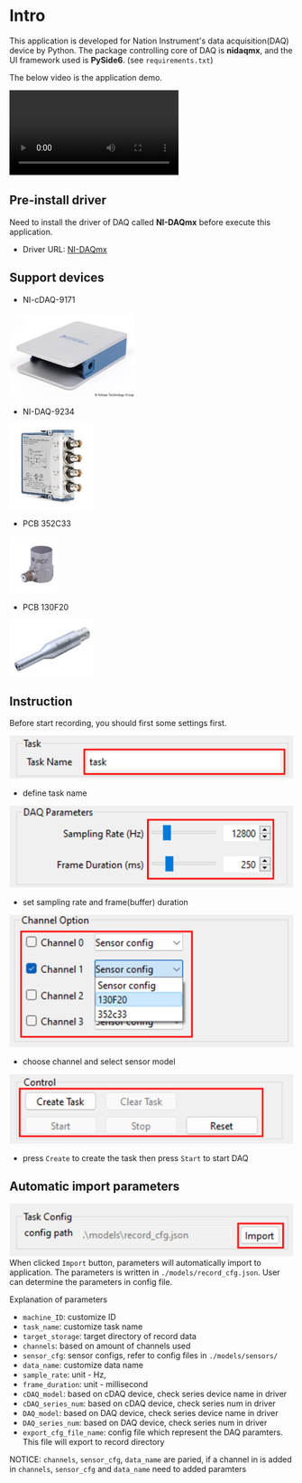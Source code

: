 # Intro
This application is developed for Nation Instrument's data acquisition(DAQ) device by Python.
The package controlling core of DAQ is **nidaqmx**, and the UI framework used is **PySide6**. (see `requirements.txt`)

The below video is the application demo.

<video src="https://github.com/liupoyip/myDAQ/assets/52535343/e4cfc2b7-d42b-4191-8a2f-c438fab0ba47"></video>

## Pre-install driver
Need to install the driver of DAQ called **NI-DAQmx** before execute this application. 
- Driver URL: [NI-DAQmx](https://www.ni.com/en/support/downloads/drivers/download.ni-daq-mx.html)

## Support devices
- NI-cDAQ-9171

<img src="description/NI_cDAQ-9171.jpg" name="NI-cDAQ-9171" height="150">

- NI-DAQ-9234

<img src="description/NI_DAQ-9234.jpg" name="NI-DAQ-9234" height="150">

- PCB 352C33

<img src="description/pcb_352c33.jpg" name="PCB 352C33" height="100">

- PCB 130F20

<img src="description/pcb_130f20.jpg" name="PCB 130F20" height="100">

## Instruction
Before start recording, you should first some settings first.

![task_name](./description/UI/UI_task_name.png)
- define task name

![parameters](./description/UI/UI_DAQ_parameters.png)
- set sampling rate and frame(buffer) duration

![Channel_option](./description/UI/UI_Channel_Option.png)
- choose channel and select sensor model

![button_control](./description/UI/UI_Button_control.png)
- press `Create` to create the task then press `Start` to start DAQ

## Automatic import parameters
![import_button](./description/UI/UI_import_config.png)
When clicked `Import` button, parameters will automatically import to application.
The parameters is written in `./models/record_cfg.json`. User can determine the parameters in config file.

Explanation of parameters
- `machine_ID`: customize ID
- `task_name`: customize task name
- `target_storage`: target directory of record data
- `channels`: based on amount of channels used
- `sensor_cfg`: sensor configs, refer to config files in `./models/sensors/`
- `data_name`: customize data name
- `sample_rate`: unit - Hz,
- `frame_duration`: unit - millisecond
- `cDAQ_model`: based on cDAQ device, check series device name in driver
- `cDAQ_series_num`: based on cDAQ device, check series num in driver
- `DAQ_model`: based on DAQ device, check series device name in driver
- `DAQ_series_num`: based on DAQ device, check series num in driver
- `export_cfg_file_name`: config file which represent the DAQ paramters. This file will export to record directory


NOTICE: `channels`, `sensor_cfg`, `data_name` are paried, if a channel in is added in `channels`, `sensor_cfg` and `data_name` need to added paramters
